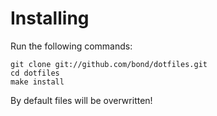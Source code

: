 # Installing
Run the following commands:

    git clone git://github.com/bond/dotfiles.git
    cd dotfiles
    make install


By default files will be overwritten!
